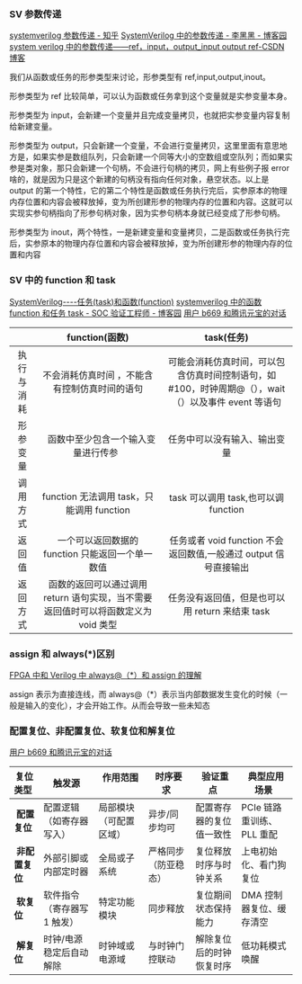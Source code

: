 ### SV 参数传递

[systemverilog 参数传递 - 知乎](https://zhuanlan.zhihu.com/p/532237947)
[SystemVerilog 中的参数传递 - 李黑黑 - 博客园](https://www.cnblogs.com/holdendong/articles/18173760)
[system verilog 中的参数传递——ref，input，output_input output ref-CSDN 博客](https://blog.csdn.net/qq_41467882/article/details/121684326)

我们从函数或任务的形参类型来讨论，形参类型有 ref,input,output,inout。

形参类型为 ref 比较简单，可以认为函数或任务拿到这个变量就是实参变量本身。

形参类型为 input，会新建一个变量并且完成变量拷贝，也就把实参变量内容复制给新建变量。

形参类型为 output，只会新建一个变量，不会进行变量拷贝，这里里面有意思地方是，如果实参是数组队列，只会新建一个同等大小的空数组或空队列；而如果实参是类对象，那只会新建一个句柄，不会进行句柄的拷贝，网上有些例子报 error 啥的，就是因为只是这个新建的句柄没有指向任何对象，悬空状态。以上是 output 的第一个特性，它的第二个特性是函数或任务执行完后，实参原本的物理内存位置和内容会被释放掉，变为所创建形参的物理内存的位置和内容。这就可以实现实参句柄指向了形参句柄对象，因为实参句柄本身就已经变成了形参句柄。

形参类型为 inout，两个特性，一是新建变量和变量拷贝，二是函数或任务执行完后，实参原本的物理内存位置和内容会被释放掉，变为所创建形参的物理内存的位置和内容

### SV 中的 function 和 task

[SystemVerilog----任务(task)和函数(function)](https://blog.csdn.net/yh13572438258/article/details/121453101)
[systemverilog 中的函数 function 和任务 task - SOC 验证工程师 - 博客园](https://www.cnblogs.com/Alfred-HOO/articles/15473232.html)
[用户 b669 和腾讯元宝的对话](https://yuanbao.tencent.com/bot/app/share/chat/x28ri40Avd1O)

|            |                                   function(函数)                                   |                                             task(任务)                                             |
| :--------: | :--------------------------------------------------------------------------------: | :------------------------------------------------------------------------------------------------: |
| 执行与消耗 |                   不会消耗仿真时间 ，不能含有控制仿真时间的语句                    | 可能会消耗仿真时间，可以包含仿真时间控制语句，如#100，时钟周期@（），wait（）以及事件 event 等语句 |
|  形参变量  |                         函数中至少包含一个输入变量进行传参                         |                                    任务中可以没有输入、输出变量                                    |
|  调用方式  |                     function 无法调用 task，只能调用 function                      |                                task 可以调用 task,也可以调 function                                |
|   返回值   |                  一个可以返回数据的 function 只能返回一个单一数值                  |                  任务或者 void function 不会返回数值,一般通过 output 信号直接输出                  |
|  返回方式  | 函数的返回可以通过调用 return 语句实现，当不需要返回值时可以将函数定义为 void 类型 |                          任务没有返回值，但是也可以用 return 来结束 task                           |

### assign 和 always(\*)区别

[FPGA 中和 Verilog 中 always@（\*）和 assign 的理解](https://zhuanlan.zhihu.com/p/549368034)

assign 表示为直接连线，而 always@（\*）表示当内部数据发生变化的时候（一般是输入的变化），才会开始工作。从而会导致一些未知态

### 配置复位、非配置复位、软复位和解复位

[用户 b669 和腾讯元宝的对话](https://yuanbao.tencent.com/bot/app/share/chat/C9K6KVP3ggtp)

| **复位类型 ​**​      | ​**​ 触发源 ​**​            | ​**​ 作用范围 ​**​     | ​**​ 时序要求 ​**​   | ​**​ 验证重点 ​**​       | ​**​ 典型应用场景 ​**​    |
| -------------------- | --------------------------- | ---------------------- | -------------------- | ------------------------ | ------------------------- |
| ​**​ 配置复位 ​**​   | 配置逻辑（如寄存器写入）    | 局部模块（可配置区域） | 异步/同步均可        | 配置寄存器的复位值一致性 | PCIe 链路重训练、PLL 重配 |
| ​**​ 非配置复位 ​**​ | 外部引脚或内部定时器        | 全局或子系统           | 严格同步（防亚稳态） | 复位释放时序与时钟关系   | 上电初始化、看门狗复位    |
| ​**​ 软复位 ​**​     | 软件指令（寄存器写 1 触发） | 特定功能模块           | 同步释放             | 复位期间状态保持能力     | DMA 控制器复位、缓存清空  |
| ​**​ 解复位 ​**​     | 时钟/电源稳定后自动解除     | 时钟域或电源域         | 与时钟门控联动       | 解除复位后的时钟恢复时序 | 低功耗模式唤醒            |
